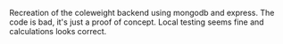 Recreation of the coleweight backend using mongodb and express. The code is bad, it's just a proof of concept. Local testing seems fine and calculations looks correct. 
